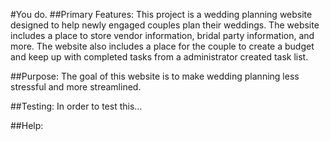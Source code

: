 #You do.
##Primary Features:
  This project is a wedding planning website designed to help newly engaged couples plan their weddings. The website includes a place to store vendor information, bridal party information, and more. The website also includes a place for the couple to create a budget and keep up with completed tasks from a administrator created task list. 
  
##Purpose:
  The goal of this website is to make wedding planning less stressful and more streamlined. 
  
##Testing: 
  In order to test this...
  
##Help: 
  
##
  

  
